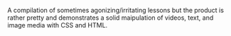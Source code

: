 A compilation of sometimes agonizing/irritating lessons but the product is rather pretty and demonstrates a solid maipulation of videos, text, and image media with CSS and HTML.
